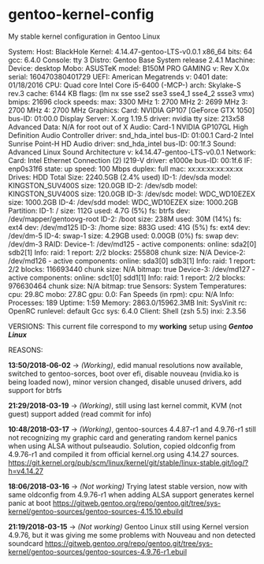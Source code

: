 # gentoo-kernel-config
My stable kernel configuration in Gentoo Linux

System:    Host: BlackHole Kernel: 4.14.47-gentoo-LTS-v0.0.1 x86_64 bits: 64 gcc: 6.4.0 Console: tty 3
           Distro: Gentoo Base System release 2.4.1
Machine:   Device: desktop Mobo: ASUSTeK model: B150M PRO GAMING v: Rev X.0x serial: 160470380401729
           UEFI: American Megatrends v: 0401 date: 01/18/2016
CPU:       Quad core Intel Core i5-6400 (-MCP-) arch: Skylake-S rev.3 cache: 6144 KB
           flags: (lm nx sse sse2 sse3 sse4_1 sse4_2 ssse3 vmx) bmips: 21696
           clock speeds: max: 3300 MHz 1: 2700 MHz 2: 2699 MHz 3: 2700 MHz 4: 2700 MHz
Graphics:  Card: NVIDIA GP107 [GeForce GTX 1050] bus-ID: 01:00.0
           Display Server: X.org 1.19.5 driver: nvidia tty size: 213x58 Advanced Data: N/A for root out of X
Audio:     Card-1 NVIDIA GP107GL High Definition Audio Controller driver: snd_hda_intel bus-ID: 01:00.1
           Card-2 Intel Sunrise Point-H HD Audio driver: snd_hda_intel bus-ID: 00:1f.3
           Sound: Advanced Linux Sound Architecture v: k4.14.47-gentoo-LTS-v0.0.1
Network:   Card: Intel Ethernet Connection (2) I219-V driver: e1000e bus-ID: 00:1f.6
           IF: enp0s31f6 state: up speed: 100 Mbps duplex: full mac: xx:xx:xx:xx:xx:xx
Drives:    HDD Total Size: 2240.5GB (2.4% used)
           ID-1: /dev/sda model: KINGSTON_SUV400S size: 120.0GB
           ID-2: /dev/sdb model: KINGSTON_SUV400S size: 120.0GB
           ID-3: /dev/sdc model: WDC_WD10EZEX size: 1000.2GB
           ID-4: /dev/sdd model: WDC_WD10EZEX size: 1000.2GB
Partition: ID-1: / size: 112G used: 4.7G (5%) fs: btrfs dev: /dev/mapper/gentoovg-root
           ID-2: /boot size: 238M used: 30M (14%) fs: ext4 dev: /dev/md125
           ID-3: /home size: 883G used: 41G (5%) fs: ext4 dev: /dev/dm-5
           ID-4: swap-1 size: 4.29GB used: 0.00GB (0%) fs: swap dev: /dev/dm-3
RAID:      Device-1: /dev/md125 - active components: online: sda2[0] sdb2[1]
           Info: raid: 1 report: 2/2 blocks: 255808 chunk size: N/A
           Device-2: /dev/md126 - active components: online: sda3[0] sdb3[1]
           Info: raid: 1 report: 2/2 blocks: 116693440 chunk size: N/A bitmap: true
           Device-3: /dev/md127 - active components: online: sdc1[0] sdd1[1]
           Info: raid: 1 report: 2/2 blocks: 976630464 chunk size: N/A bitmap: true
Sensors:   System Temperatures: cpu: 29.8C mobo: 27.8C gpu: 0.0:
           Fan Speeds (in rpm): cpu: N/A
Info:      Processes: 189 Uptime: 1:59 Memory: 2863.0/15962.3MB
           Init: SysVinit rc: OpenRC runlevel: default Gcc sys: 6.4.0 Client: Shell (zsh 5.5) inxi: 2.3.56


VERSIONS:
This current file correspond to my <b>working</b> setup using <b><i>Gentoo Linux</i></b>

REASONS:

<b>13:50/2018-06-02</b> -> <i>(Working)</i>, edid manual resolutions now available, switched to gentoo-sorces, boot over efi, disable nouveau (nvidia.ko is being loaded now), minor version changed, disable unused drivers, add support for btrfs

<b>21:29/2018-03-19</b> -> <i>(Working)</i>, still using last kernel commit, KVM (not guest) support added (read commit for info)

<b>10:48/2018-03-17</b> -> <i>(Working)</i>, gentoo-sources 4.4.87-r1 and 4.9.76-r1 still not recognizing my graphic card and generating random kernel panics when using ALSA without pulseaudio. Solution, copied oldconfig from 4.9.76-r1 and compiled it from official kernel.org using 4.14.27 sources.
https://git.kernel.org/pub/scm/linux/kernel/git/stable/linux-stable.git/log/?h=v4.14.27

<b>18:06/2018-03-16</b> -> <i>(Not working)</i> Trying latest stable version, now with same oldconfig from 4.9.76-r1 when adding ALSA support generates kernel panic at boot
https://gitweb.gentoo.org/repo/gentoo.git/tree/sys-kernel/gentoo-sources/gentoo-sources-4.15.10.ebuild

<b>21:19/2018-03-15</b> -> <i>(Not working)</i> Gentoo Linux still using Kernel version 4.9.76, but it was giving me some problems with Nouveau and non detected soundcard
https://gitweb.gentoo.org/repo/gentoo.git/tree/sys-kernel/gentoo-sources/gentoo-sources-4.9.76-r1.ebuil

